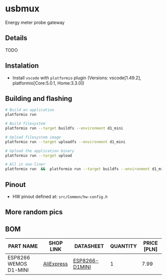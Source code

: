 # usbmux
Energy meter probe gateway

## Details
TODO

## Instalation
* Install `vscode` with `platformio` plugin (Versions: vscode[1.49.2], platformio[Core:5.0.1, Home:3.3.0])


## Building and flashing
```sh
# Build an application
platformio run

# Build filesystem
platformio run --target buildfs --environment d1_mini

# Upload filesystem image
platformio run --target uploadfs --environment d1_mini

# Upload the application binary
platformio run --target upload

# All in one-liner
platformio run  &&  platformio run --target buildfs --environment d1_mini  &&  platformio run --target uploadfs --environment d1_mini  &&  platformio run --target upload
```

## Pinout
* HW pinout defined at: `src/Common/hw-config.h`


## More random pics

## BOM

| PART NAME                          | SHOP LINK                                                                                        | DATASHEET | QUANTITY | PRICE [PLN] |
|------------------------------------|--------------------------------------------------------------------------------------------------|-----------|----------|-------------|
| ESP8266 WEMOS D1-MINI | [AliExpress](https://aliexpress.com/item/32845061455.html)|[ESP8266-D1MINI](./https://docs.wemos.cc/en/latest/d1/d1_mini.html) | 1 | 7.99          |